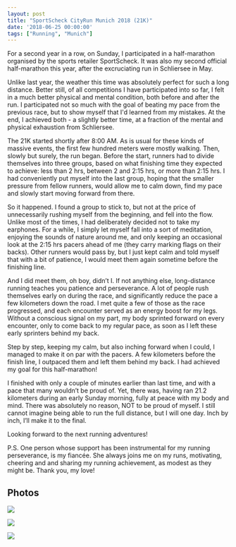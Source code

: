 ```yaml
---
layout: post
title: "SportScheck CityRun Munich 2018 (21K)"
date: '2018-06-25 00:00:00'
tags: ["Running", "Munich"]
---
```


For a second year in a row, on Sunday, I participated in a half-marathon organised by the sports retailer SportScheck. It was also my second official half-marathon this year, after the excruciating run in Schliersee in May.

Unlike last year, the weather this time was absolutely perfect for such a long distance. Better still, of all competitions I have participated into so far, I felt in a much better physical and mental condition, both before and after the run. I participated not so much with the goal of beating my pace from the previous race, but to show myself that I'd learned from my mistakes. At the end, I achieved both - a slightly better time, at a fraction of the mental and physical exhaustion from Schliersee.

The 21K started shortly after 8:00 AM. As is usual for these kinds of massive events, the first few hundred meters were mostly walking. Then, slowly but surely, the run began. Before the start, runners had to divide themselves into three groups, based on what finishing time they expected to achieve: less than 2 hrs, between 2 and 2:15 hrs, or more than 2:15 hrs. I had conveniently put myself into the last group, hoping that the smaller pressure from fellow runners, would allow me to calm down, find my pace and slowly start moving forward from there.

So it happened. I found a group to stick to, but not at the price of unnecessarily rushing myself from the beginning, and fell into the flow. Unlike most of the times, I had deliberately decided not to take my earphones. For a while, I simply let myself fall into a sort of meditation, enjoying the sounds of nature around me, and only keeping an occasional look at the 2:15 hrs pacers ahead of me (they carry marking flags on their backs). Other runners would pass by, but I just kept calm and told myself that with a bit of patience, I would meet them again sometime before the finishing line.

And I did meet them, oh boy, didn’t I. If not anything else, long-distance running teaches you patience and perseverance. A lot of people rush themselves early on during the race, and significantly reduce the pace a few kilometers down the road. I met quite a few of those as the race progressed, and each encounter served as an energy boost for my legs. Without a conscious signal on my part, my body sprinted forward on every encounter, only to come back to my regular pace, as soon as I left these early sprinters behind my back.

Step by step, keeping my calm, but also inching forward when I could, I managed to make it on par with the pacers. A few kilometers before the finish line, I outpaced them and left them behind my back. I had achieved my goal for this half-marathon!

I finished with only a couple of minutes earlier than last time, and with a pace that many wouldn’t be proud of. Yet, there was, having ran 21.2 kilometers during an early Sunday morning, fully at peace with my body and mind. There was absolutely no reason, NOT to be proud of myself. I still cannot imagine being able to run the full distance, but I will one day. Inch by inch, I’ll make it to the final. 

Looking forward to the next running adventures!

P.S. One person whose support has been instrumental for my running perseverance, is my fiancée. She always joins me on my runs, motivating, cheering and and sharing my running achievement, as modest as they might be. Thank you, my love!

## Photos

![](/assets/img/2018/june/sportscheck-1.jpg)

![](/assets/img/2018/june/sportscheck-2.jpg)

![](/assets/img/2018/june/sportscheck-3.jpg)



